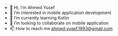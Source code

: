 - 👋 Hi, I’m Ahmed Yusef
- 👀 I’m interested in mobile application development
- 🌱 I’m currently learning Kotlin
- 💞️ I’m looking to collaborate on mobile application
- 📫 How to reach me ahmed.yusef.1993@gmail.com

<!---
Ahmed93Yusef/Ahmed93Yusef is a ✨ special ✨ repository because its `README.md` (this file) appears on your GitHub profile.
You can click the Preview link to take a look at your changes.
--->
